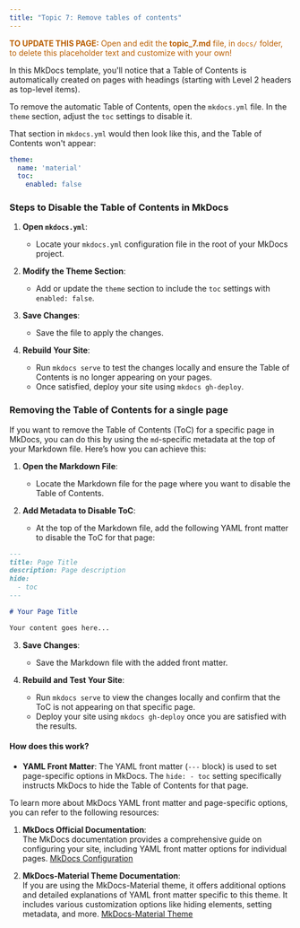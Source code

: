 ```yaml
---
title: "Topic 7: Remove tables of contents"
---
```


<p style="color: #ba5e00"><b>TO UPDATE THIS PAGE:</b> Open and edit the <b>topic_7.md</b> file, in <code>docs/</code> folder, to delete this placeholder text and customize with your own!</p>

In this MkDocs template, you'll notice that a Table of Contents is automatically created on pages with headings (starting with Level 2 headers as top-level items).

To remove the automatic Table of Contents, open the `mkdocs.yml` file. In the `theme` section, adjust the `toc` settings to disable it.

That section in `mkdocs.yml` would then look like this, and the Table of Contents won't appear:

```yaml
theme:
  name: 'material'
  toc:
    enabled: false
```

### Steps to Disable the Table of Contents in MkDocs

1. **Open `mkdocs.yml`**:
   - Locate your `mkdocs.yml` configuration file in the root of your MkDocs project.

2. **Modify the Theme Section**:
   - Add or update the `theme` section to include the `toc` settings with `enabled: false`.

3. **Save Changes**:
   - Save the file to apply the changes.

4. **Rebuild Your Site**:
   - Run `mkdocs serve` to test the changes locally and ensure the Table of Contents is no longer appearing on your pages.
   - Once satisfied, deploy your site using `mkdocs gh-deploy`.

### Removing the Table of Contents for a single page

If you want to remove the Table of Contents (ToC) for a specific page in MkDocs, you can do this by using the `md`-specific metadata at the top of your Markdown file. Here’s how you can achieve this:

1. **Open the Markdown File**:
   - Locate the Markdown file for the page where you want to disable the Table of Contents.

2. **Add Metadata to Disable ToC**:
   - At the top of the Markdown file, add the following YAML front matter to disable the ToC for that page:

```markdown
---
title: Page Title
description: Page description
hide:
  - toc
---

# Your Page Title

Your content goes here...
```

3. **Save Changes**:
   - Save the Markdown file with the added front matter.

4. **Rebuild and Test Your Site**:
   - Run `mkdocs serve` to view the changes locally and confirm that the ToC is not appearing on that specific page.
   - Deploy your site using `mkdocs gh-deploy` once you are satisfied with the results.

#### How does this work?

- **YAML Front Matter**: The YAML front matter (`---` block) is used to set page-specific options in MkDocs. The `hide: - toc` setting specifically instructs MkDocs to hide the Table of Contents for that page.

To learn more about MkDocs YAML front matter and page-specific options, you can refer to the following resources:

1. **MkDocs Official Documentation**:  
   The MkDocs documentation provides a comprehensive guide on configuring your site, including YAML front matter options for individual pages. [MkDocs Configuration](https://www.mkdocs.org/user-guide/configuration/)

2. **MkDocs-Material Theme Documentation**:  
   If you are using the MkDocs-Material theme, it offers additional options and detailed explanations of YAML front matter specific to this theme. It includes various customization options like hiding elements, setting metadata, and more. [MkDocs-Material Theme](https://squidfunk.github.io/mkdocs-material/reference/metadata/)
